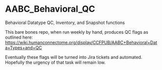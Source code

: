 # AABC_Behavioral_QC
Behavioral Datatype QC, Inventory, and Snapshot functions

This bare bones repo, when run weekly by hand, produces QC flags as outlined here: https://wiki.humanconnectome.org/display/CCFPUB/AABC+Behavioral+Data+Types+and+QC

Eventually these flags will be turned into Jira tickets and automated.  Hopefully the urgency of that task will remain low.

